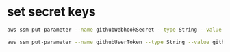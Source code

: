 # set secret keys
```sh
aws ssm put-parameter --name githubWebhookSecret --type String --value githubWebhookSecret
```
```sh
aws ssm put-parameter --name githubUserToken --type String --value githubUserToken
```
